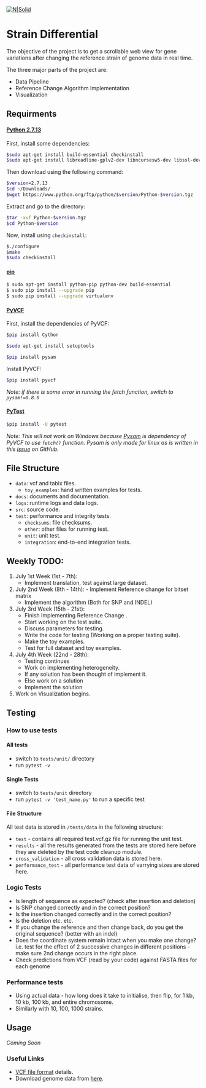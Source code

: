 [![N|Solid](https://developers.google.com/open-source/gsoc/resources/downloads/GSoC-logo-horizontal.svg)](https://summerofcode.withgoogle.com/projects/?lipi=urn%3Ali%3Apage%3Ad_flagship3_profile_view_base%3BmtMbABy2QHWwVfPokBUNnw%3D%3D#5216557551583232)

# Strain Differential

The objective of the project is to get a scrollable web view for gene variations after changing the reference strain of genome data in real time.

The three major parts of the project are:
  - Data Pipeline
  - Reference Change Algorithm Implementation
  - Visualization

## Requirments

#### [Python 2.7.13](https://docs.python.org/2/using/index.html)

First, install some dependencies:

```sh
$sudo apt-get install build-essential checkinstall
$sudo apt-get install libreadline-gplv2-dev libncursesw5-dev libssl-dev libsqlite3-dev tk-dev libgdbm-dev libc6-dev libbz2-dev
```
Then download using the following command:
```sh
$version=2.7.13
$cd ~/Downloads/
$wget https://www.python.org/ftp/python/$version/Python-$version.tgz
```
Extract and go to the directory:

```sh
$tar -xvf Python-$version.tgz
$cd Python-$version
```
Now, install using `checkinstall`:
```sh
$./configure
$make
$sudo checkinstall
```

#### [pip](https://pip.pypa.io/en/stable/)

```sh
$ sudo apt-get install python-pip python-dev build-essential 
$ sudo pip install --upgrade pip 
$ sudo pip install --upgrade virtualenv 
```
#### [PyVCF](http://pyvcf.readthedocs.io/)

First, install the dependencies of PyVCF:
```sh
$pip install Cython
```
```sh
$sudo apt-get install setuptools
```
```sh
$pip install pysam
```
Install PyVCF:
```sh
$pip install pyvcf
```
_Note: if there is some error in running the fetch function, switch to `pysam!=0.8.0`_

#### [PyTest](https://docs.pytest.org/en/latest/getting-started.html)

```sh
$pip install -U pytest
```

_Note: This will not work on Windows because [Pysam](https://github.com/pysam-developers/pysam) is dependency of PyVCF to use `fetch()` function. Pysam is only made for linux as is written in this [issue](https://github.com/pysam-developers/pysam) on GitHub._


## File Structure

- `data`: vcf and tabix files.
    - `toy_examples`: hand written examples for tests.
- `docs`: documents and documentation.
- `logs`: runtime logs and data logs.
- `src`: source code.
- `test`: performance and integrity tests.
    - `checksums`: file checksums.
    - `other`: other files for running test.
    - `unit`: unit test.
    - `integration`: end-to-end integration tests.

## Weekly TODO:
1.	July 1st Week  (1st - 7th):
    -   Implement translation, test against large dataset.
2.   July 2nd Week (8th - 14th): 
    -	Implement Reference change for bitset matrix
      -	Implement the algorithm (Both for SNP and INDEL)
3.	July 3rd Week (15th - 21st):
    -	Finish Implementing Reference Change .
    -	Start working on the test suite.
      -	Discuss parameters for testing.
      -	Write the code for testing (Working on a proper testing suite).
      -	Make  the toy examples.
      -	Test for full dataset and toy examples.
4.	July 4th Week (22nd - 28th):
    -	Testing continues
    -	Work on implementing heterogeneity.
      -	If any solution has been thought of implement it.
      -	Else work on a solution 
      -	Implement the solution     
5.	Work on Visualization begins.

## Testing

### How to use tests

 #### All tests
  - switch to `tests/unit/` directory
  - run `pytest -v` 
 #### Single Tests
  - switch to `tests/unit` directory
  - run `pytest -v 'test_name.py'` to run a specific test
 #### File Structure
 All test data is stored in `/tests/data` in the following structure:
 - `test` - contains all required test.vcf.gz file for running the unit test.
 - `results` - all the results generated from the tests are stored here before they are deleted by the test code cleanup module.
 - `cross_validation` - all cross validation data is stored here.
 - `performance_test` - all performance test data of varrying sizes are stored here.
 
### Logic Tests
 - Is length of sequence as expected? (check after insertion and deletion)
 - Is SNP changed correctly and in the correct position?
 - Is the insertion changed correctly and in the correct position?
 - Is the deletion etc. etc.
 - If you change the reference and then change back, do you get the original sequence? (better with an indel)
 - Does the coordinate system remain intact when you make one change? i.e. test for the effect of 2 successive changes in different positions - make sure 2nd change occurs in the right place.
 - Check predictions from VCF (read by your code) against FASTA files for each genome
 
### Performance tests
 - Using actual data - how long does it take to initialise, then flip, for 1 kb, 10 kb, 100 kb, and entire chromosome.
 - Similarly with 10, 100, 1000 strains.


## Usage

_*Coming Soon*_


### Useful Links

- [VCF file format](https://en.wikipedia.org/wiki/Variant_Call_Format) details.
- Download genome data from [here](http://ensemblgenomes.org/info/access/ftp).

